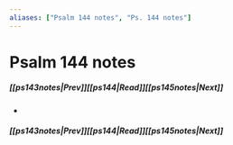 ```yaml
---
aliases: ["Psalm 144 notes", "Ps. 144 notes"]
---
```

# Psalm 144 notes
##### <span class=arrow-left></span>[[ps143notes|Prev]]<span class=navigation-separator></span>[[ps144|Read]]<span class=navigation-separator></span>[[ps145notes|Next]]<span class=arrow-right></span>
- 
##### <span class=arrow-left></span>[[ps143notes|Prev]]<span class=navigation-separator></span>[[ps144|Read]]<span class=navigation-separator></span>[[ps145notes|Next]]<span class=arrow-right></span>